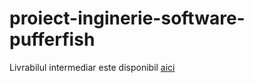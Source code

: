 # proiect-inginerie-software-pufferfish

Livrabilul intermediar este disponibil [aici](https://github.com/inginerie-software-22-23/proiect-inginerie-software-pufferfish/blob/main/Intermediate%20Deliverable.pdf)
